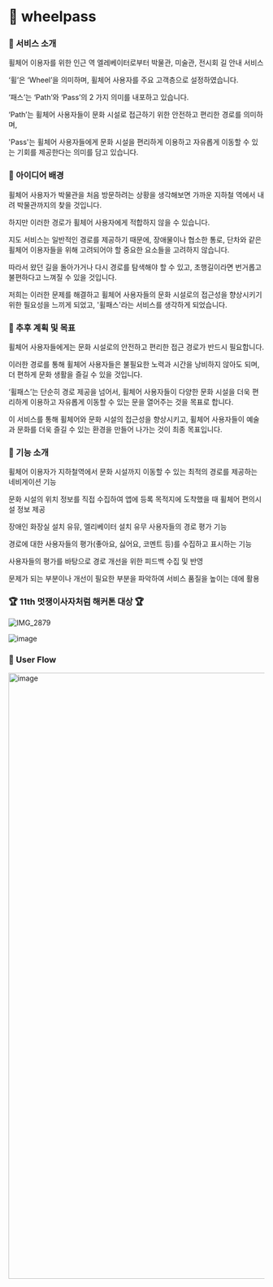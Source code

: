 # 🎡 wheelpass

### 📌 서비스 소개
휠체어 이용자를 위한 인근 역 엘레베이터로부터 박물관, 미술관, 전시회 길 안내 서비스

‘휠’은 ‘Wheel’을 의미하며, 휠체어 사용자를 주요 고객층으로 설정하였습니다.

‘패스’는 ‘Path’와 ‘Pass’의 2 가지 의미를 내포하고 있습니다.

‘Path’는 휠체어 사용자들이 문화 시설로 접근하기 위한 안전하고 편리한 경로를 의미하며,

'Pass'는 휠체어 사용자들에게 문화 시설을 편리하게 이용하고 자유롭게 이동할 수 있는 기회를 제공한다는 의미를 담고 있습니다.

### 📌 아이디어 배경

휠체어 사용자가 박물관을 처음 방문하려는 상황을 생각해보면 가까운 지하철 역에서 내려 박물관까지의 찾을 것입니다.

하지만 이러한 경로가 휠체어 사용자에게 적합하지 않을 수 있습니다.

지도 서비스는 일반적인 경로를 제공하기 때문에, 장애물이나 협소한 통로, 단차와 같은 휠체어 이용자들을 위해 고려되어야 할 중요한 요소들을 고려하지 않습니다.

따라서 왔던 길을 돌아가거나 다시 경로를 탐색해야 할 수 있고, 초행길이라면 번거롭고 불편하다고 느껴질 수 있을 것입니다.

저희는 이러한 문제를 해결하고 휠체어 사용자들의 문화 시설로의 접근성을 향상시키기 위한 필요성을 느끼게 되었고, '휠패스'라는 서비스를 생각하게 되었습니다.

### 📌 추후 계획 및 목표
휠체어 사용자들에게는 문화 시설로의 안전하고 편리한 접근 경로가 반드시 필요합니다.

이러한 경로를 통해 휠체어 사용자들은 불필요한 노력과 시간을 낭비하지 않아도 되며, 더 편하게 문화 생활을 즐길 수 있을 것입니다.

‘휠패스’는 단순히 경로 제공을 넘어서, 휠체어 사용자들이 다양한 문화 시설을 더욱 편리하게 이용하고 자유롭게 이동할 수 있는 문을 열어주는 것을 목표로 합니다.

이 서비스를 통해 휠체어와 문화 시설의 접근성을 향상시키고, 휠체어 사용자들이 예술과 문화를 더욱 즐길 수 있는 환경을 만들어 나가는 것이 최종 목표입니다.

### 📌 기능 소개
휠체어 이용자가 지하철역에서 문화 시설까지 이동할 수 있는 최적의 경로를 제공하는 네비게이션 기능

문화 시설의 위치 정보를 직접 수집하여 앱에 등록
목적지에 도착했을 때 휠체어 편의시설 정보 제공

장애인 화장실 설치 유뮤, 엘리베이터 설치 유무
사용자들의 경로 평가 기능

경로에 대한 사용자들의 평가(좋아요, 싫어요, 코멘트 등)를 수집하고 표시하는 기능

사용자들의 평가를 바탕으로 경로 개선을 위한 피드백 수집 및 반영

문제가 되는 부분이나 개선이 필요한 부분을 파악하여 서비스 품질을 높이는 데에 활용

### 🏆 11th 멋쟁이사자처럼 해커톤 대상 🏆 
![IMG_2879](https://github.com/BFGGyu/BF-frontend/assets/63959171/b82b5c74-0a99-4508-bddf-3861b67bf0c3)


![image](https://github.com/BFGGyu/BF-frontend/assets/63959171/07b1c14a-bd4c-4ab2-a23e-0be3222bf599)

### 💭 User Flow
<img width="1191" alt="image" src="https://github.com/BFGGyu/BF-frontend/assets/63959171/9e17ffd3-6432-4570-91f6-18ed4cb6a159">
